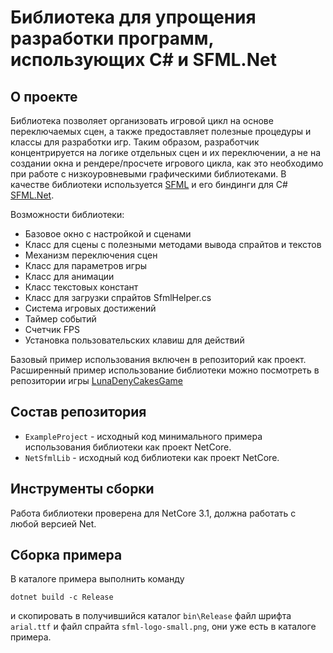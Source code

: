 # Библиотека для упрощения разработки программ, использующих C# и SFML.Net

## О проекте

Библиотека позволяет организовать игровой цикл на основе переключаемых сцен,
а также предоставляет полезные процедуры и классы для разработки игр.
Таким образом, разработчик концентрируется на логике отдельных сцен и
их переключении,
а не на создании окна и рендере/просчете игрового цикла, как это необходимо
при работе с низкоуровневыми графическими библиотеками.
В качестве библиотеки используется [SFML](https://www.sfml-dev.org) 
и его биндинги для C# [SFML.Net](https://www.nuget.org/packages/SFML.Net/). 

Возможности библиотеки:

* Базовое окно с настройкой и сценами
* Класс для сцены с полезными методами вывода спрайтов и текстов
* Механизм переключения сцен
* Класс для параметров игры
* Класс для анимации
* Класс текстовых констант
* Класс для загрузки спрайтов SfmlHelper.cs
* Система игровых достижений
* Таймер событий
* Счетчик FPS
* Установка пользовательских клавиш для действий

Базовый пример использования включен в репозиторий как проект.
Расширенный пример использование библиотеки можно посмотреть в репозитории игры
[LunaDenyCakesGame](https://github.com/tereshenkovav/LunaDenyCakesGame)

## Состав репозитория

* `ExampleProject` - исходный код минимального примера использования библиотеки как проект NetCore.
* `NetSfmlLib` - исходный код библиотеки как проект NetCore.

## Инструменты сборки

Работа библиотеки проверена для NetCore 3.1, должна работать с любой версией
Net.

## Сборка примера

В каталоге примера выполнить команду

```
dotnet build -c Release
```

и скопировать в получившийся каталог `bin\Release`
файл шрифта `arial.ttf` и файл спрайта `sfml-logo-small.png`,
они уже есть в каталоге примера.
